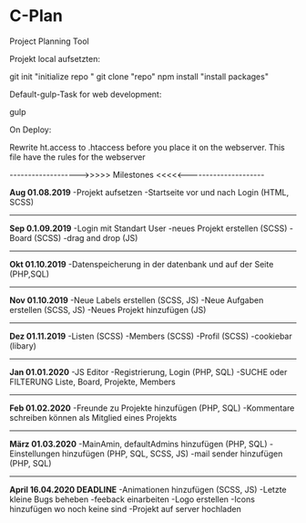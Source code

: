 # C-Plan
Project Planning Tool


Projekt local aufsetzten: 

git init "initialize repo "
git clone "repo"
npm install "install packages"

Default-gulp-Task for web development:

gulp

On Deploy:

Rewrite ht.access to .htaccess before you place it on the webserver. This file have the rules for the webserver

------------------->>>>>  Milestones  <<<<<---------------------

**Aug 01.08.2019**
-Projekt aufsetzen
-Startseite vor und nach Login (HTML, SCSS) 

_________________________
**Sep 0.1.09.2019**
-Login mit Standart User
-neues Projekt erstellen (SCSS)
-Board (SCSS)
-drag and drop (JS)

___________________________
**Okt 01.10.2019**
-Datenspeicherung in der datenbank und auf der Seite (PHP,SQL)

______________________________
**Nov 01.10.2019**
-Neue Labels erstellen (SCSS, JS)
-Neue Aufgaben erstellen (SCSS, JS)
-Neues Projekt hinzufügen (JS)

__________________________________
**Dez 01.11.2019**
-Listen (SCSS)
-Members (SCSS)
-Profil (SCSS)
-cookiebar (libary)

____________________________________
**Jan 01.01.2020**
-JS Editor
-Registrierung, Login (PHP, SQL)
-SUCHE oder FILTERUNG Liste, Board, Projekte, Members

_______________________________________
**Feb 01.02.2020**
-Freunde zu Projekte hinzufügen (PHP, SQL)
-Kommentare schreiben können als Mitglied eines Projekts

___________________________________________
**März 01.03.2020**
-MainAmin, defaultAdmins hinzufügen (PHP, SQL)
-Einstellungen hinzufügen (PHP, SQL, SCSS, JS)
-mail sender hinzufügen (PHP, SQL)

______________________________________
**April 16.04.2020 DEADLINE**
-Animationen hinzufügen (SCSS, JS)
-Letzte kleine Bugs beheben
-feeback einarbeiten
-Logo erstellen
-Icons hinzufügen wo noch keine sind
-Projekt auf server hochladen

